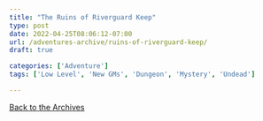 ```yaml
---
title: "The Ruins of Riverguard Keep"
type: post
date: 2022-04-25T08:06:12-07:00
url: /adventures-archive/ruins-of-riverguard-keep/
draft: true 

categories: ['Adventure']
tags: ['Low Level', 'New GMs', 'Dungeon', 'Mystery', 'Undead']

---
```

[Back to the Archives](/adventures-archive)
